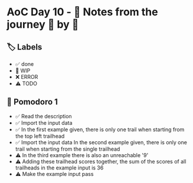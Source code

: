 # AoC Day 10 - 📝 Notes from the journey 🍅 by 🍅

## 🏷️ Labels

- ✅ done
- 🚧 WIP
- ❌ ERROR
- ⚠️ TODO

## 🍅 Pomodoro 1
- ✅ Read the description
- ✅ Import the input data
- ✅ In the first example given, there is only one trail when starting from the top left trailhead
- ✅ Import the input data
 In the second example given, there is only one trail when starting from the single trailhead 
- ⚠️ In the third example there is also an unreachable '9'
- ⚠️ Adding these trailhead scores together, the sum of the scores of all trailheads in the example input is 36
- ⚠️ Make the example input pass
